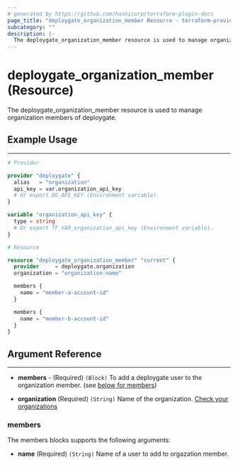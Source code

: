 ```yaml
---
# generated by https://github.com/hashicorp/terraform-plugin-docs
page_title: "deploygate_organization_member Resource - terraform-provider-deploygate"
subcategory: ""
description: |-
  The deploygate_organization_member resource is used to manage organization members of deploygate.
---
```


# deploygate_organization_member (Resource)

The deploygate_organization_member resource is used to manage organization members of deploygate.

<!-- schema generated by tfplugindocs -->
## Example Usage
---

```tf
# Provider

provider "deploygate" {
  alias   = "organization"
  api_key = var.organization_api_key
  # Or export DG_API_KEY (Environment variable).
}

variable "organization_api_key" {
  type = string
  # Or export TF_VAR_organization_api_key (Environment variable).
}

# Resource

resource "deploygate_organization_member" "current" {
  provider     = deploygate.organization
  organization = "organization-name"

  members {
    name = "member-a-account-id"
  }

  members {
    name = "member-b-account-id"
  }
}
```

## Argument Reference
---

- **members** - (Required) `(Block)` To add a deploygate user to the organization member. (see [below for members](#members))

- **organization** (Required) `(String)` Name of the organization. [Check your organizations](https://deploygate.com/organizations)

### members

The members blocks supports the following arguments:

- **name** (Required) `(String)` Name of a user to add to orgazation member.

